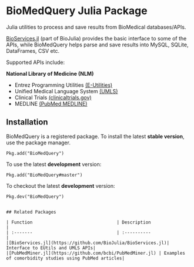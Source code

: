 # BioMedQuery Julia Package

Julia utilities to process and save results from BioMedical databases/APIs.

[BioServices.jl](https://github.com/BioJulia/BioServices.jl) (part of BioJulia) provides the basic interface to some of the APIs, while BioMedQuery helps parse and save results into MySQL, SQLite, DataFrames, CSV etc.

Supported APIs include:

**National Library of Medicine (NLM)**

* Entrez Programming Utilities [(E-Utilities)](http://www.ncbi.nlm.nih.gov/books/NBK25501/)
* Unified Medical Language System [(UMLS)](https://uts.nlm.nih.gov//license.html)
* Clinical Trials [(clinicaltrials.gov)](https://clinicaltrials.gov/)
* MEDLINE [(PubMed MEDLINE)](https://www.nlm.nih.gov/databases/download/pubmed_medline.html)


## Installation

BioMedQuery is a registered package. To install the latest **stable version**, use the package manager.

```{Julia}
Pkg.add("BioMedQuery")
```

To use the latest **development** version:

```{Julia}
Pkg.add("BioMedQuery#master")
```

To checkout the latest **development** version:

```{Julia}
Pkg.dev("BioMedQuery")
```


<!-- ```@contents
Pages = ["man/eutils.md", "man/umls.md"]
Depth = 6 -->
```

## Related Packages

| Function                                | Description                   |
| :-------                                | :----------                   |
|[BioServices.jl](https://github.com/BioJulia/BioServices.jl)| Interface to EUtils and UMLS APIs|
|[PubMedMiner.jl](https://github.com/bcbi/PubMedMiner.jl) | Examples of comorbidity studies using PubMed articles|
